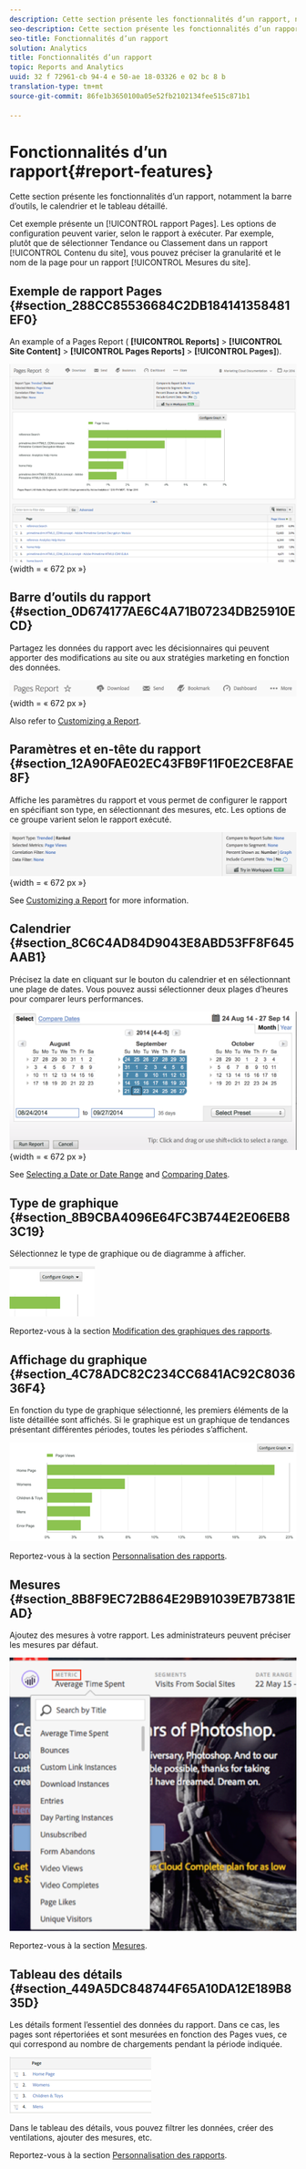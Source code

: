 ```yaml
---
description: Cette section présente les fonctionnalités d’un rapport, notamment la barre d’outils, le calendrier et le tableau détaillé.
seo-description: Cette section présente les fonctionnalités d’un rapport, notamment la barre d’outils, le calendrier et le tableau détaillé.
seo-title: Fonctionnalités d’un rapport
solution: Analytics
title: Fonctionnalités d’un rapport
topic: Reports and Analytics
uuid: 32 f 72961-cb 94-4 e 50-ae 18-03326 e 02 bc 8 b
translation-type: tm+mt
source-git-commit: 86fe1b3650100a05e52fb2102134fee515c871b1

---
```



# Fonctionnalités d’un rapport{#report-features}

Cette section présente les fonctionnalités d’un rapport, notamment la barre d’outils, le calendrier et le tableau détaillé.

Cet exemple présente un [!UICONTROL rapport Pages]. Les options de configuration peuvent varier, selon le rapport à exécuter. Par exemple, plutôt que de sélectionner Tendance ou Classement dans un rapport [!UICONTROL Contenu du site], vous pouvez préciser la granularité et le nom de la page pour un rapport [!UICONTROL Mesures du site].

## Exemple de rapport Pages {#section_288CC85536684C2DB184141358481EF0}

An example of a Pages Report ( **[!UICONTROL Reports]** &gt; **[!UICONTROL Site Content]** &gt; **[!UICONTROL Pages Reports]** &gt; **[!UICONTROL Pages]**).

![](assets/pages_report.png){width = « 672 px »}

## Barre d’outils du rapport {#section_0D674177AE6C4A71B07234DB25910ECD}

Partagez les données du rapport avec les décisionnaires qui peuvent apporter des modifications au site ou aux stratégies marketing en fonction des données.

![](assets/toolbar.png){width = « 672 px »}

Also refer to [Customizing a Report](../../../analyze/reports-analytics/reports-customize/customizing-reports-overview.md).

## Paramètres et en-tête du rapport {#section_12A90FAE02EC43FB9F11F0E2CE8FAE8F}

Affiche les paramètres du rapport et vous permet de configurer le rapport en spécifiant son type, en sélectionnant des mesures, etc. Les options de ce groupe varient selon le rapport exécuté.

![](assets/settings_header.png){width = « 672 px »}

See [Customizing a Report](../../../analyze/reports-analytics/reports-customize/customizing-reports-overview.md) for more information.

## Calendrier {#section_8C6C4AD84D9043E8ABD53FF8F645AAB1}

Précisez la date en cliquant sur le bouton du calendrier et en sélectionnant une plage de dates. Vous pouvez aussi sélectionner deux plages d’heures pour comparer leurs performances.

![](assets/calendar_large.png){width = « 672 px »}

See [Selecting a Date or Date Range](../../../analyze/reports-analytics/reports-customize/customizing-reports-overview.md#task_9BEF7D4D839A4748B76E8500D1406C34) and [Comparing Dates](../../../analyze/reports-analytics/reports-customize/customizing-reports-overview.md#task_95155C3700774B709F5FB81AE96B0824).

## Type de graphique {#section_8B9CBA4096E64FC3B744E2E06EB83C19}

Sélectionnez le type de graphique ou de diagramme à afficher.

![](assets/graph_type.png)

Reportez-vous à la section [Modification des graphiques des rapports](../../../analyze/reports-analytics/reports-customize/t-reports-graphs.md#task_B290BF0B82124111AA19B3F3ACED500A).

## Affichage du graphique {#section_4C78ADC82C234CC6841AC92C803636F4}

En fonction du type de graphique sélectionné, les premiers éléments de la liste détaillée sont affichés. Si le graphique est un graphique de tendances présentant différentes périodes, toutes les périodes s’affichent.

![](assets/graph.png)

Reportez-vous à la section [Personnalisation des rapports](../../../analyze/reports-analytics/reports-customize/customizing-reports-overview.md).

## Mesures {#section_8B8F9EC72B864E29B91039E7B7381EAD}

Ajoutez des mesures à votre rapport. Les administrateurs peuvent préciser les mesures par défaut.

![](assets/metrics.png)

Reportez-vous à la section [Mesures](../../../analyze/reports-analytics/metrics.md#concept_EB00207C07BD4481AB116E62EC24E686).

## Tableau des détails {#section_449A5DC848744F65A10DA12E189B835D}

Les détails forment l’essentiel des données du rapport. Dans ce cas, les pages sont répertoriées et sont mesurées en fonction des Pages vues, ce qui correspond au nombre de chargements pendant la période indiquée.

![](assets/detail.png)

Dans le tableau des détails, vous pouvez filtrer les données, créer des ventilations, ajouter des mesures, etc.

Reportez-vous à la section [Personnalisation des rapports](../../../analyze/reports-analytics/reports-customize/customizing-reports-overview.md).
